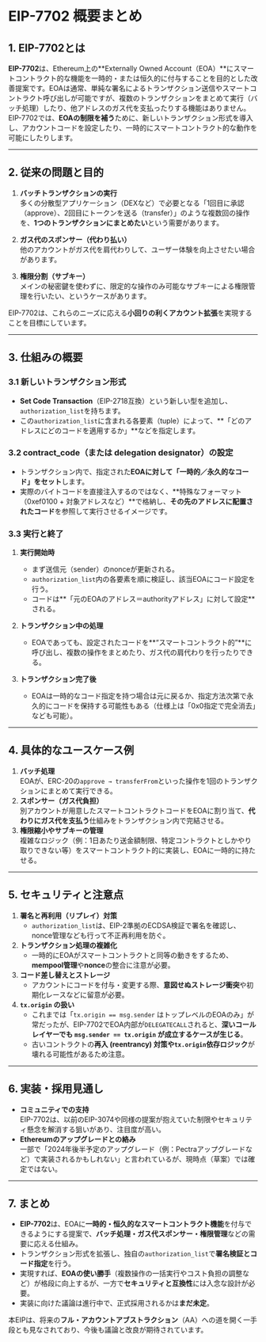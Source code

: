 # EIP-7702 概要まとめ

## 1. EIP-7702とは
**EIP-7702**は、Ethereum上の**Externally Owned Account（EOA）**にスマートコントラクト的な機能を一時的・または恒久的に付与することを目的とした改善提案です。EOAは通常、単純な署名によるトランザクション送信やスマートコントラクト呼び出しが可能ですが、複数のトランザクションをまとめて実行（バッチ処理）したり、他アドレスのガス代を支払ったりする機能はありません。  
EIP-7702では、**EOAの制限を補う**ために、新しいトランザクション形式を導入し、アカウントコードを設定したり、一時的にスマートコントラクト的な動作を可能にしたりします。

---

## 2. 従来の問題と目的

1. **バッチトランザクションの実行**  
   多くの分散型アプリケーション（DEXなど）で必要となる「1回目に承認（approve）、2回目にトークンを送る（transfer）」のような複数回の操作を、**1つのトランザクションにまとめたい**という需要があります。

2. **ガス代のスポンサー（代わり払い）**  
   他のアカウントがガス代を肩代わりして、ユーザー体験を向上させたい場合があります。

3. **権限分割（サブキー）**  
   メインの秘密鍵を使わずに、限定的な操作のみ可能なサブキーによる権限管理を行いたい、というケースがあります。

EIP-7702は、これらのニーズに応える**小回りの利くアカウント拡張**を実現することを目標にしています。

---

## 3. 仕組みの概要

### 3.1 新しいトランザクション形式
- **Set Code Transaction**（EIP-2718互換）という新しい型を追加し、`authorization_list`を持ちます。
- この`authorization_list`に含まれる各要素（tuple）によって、**「どのアドレスにどのコードを適用するか」**などを指定します。

### 3.2 contract_code（または delegation designator）の設定
- トランザクション内で、指定された**EOAに対して「一時的／永久的なコード」をセット**します。  
- 実際のバイトコードを直接注入するのではなく、**特殊なフォーマット（0xef0100 + 対象アドレスなど）**で格納し、**その先のアドレスに配置されたコード**を参照して実行させるイメージです。

### 3.3 実行と終了
1. **実行開始時**  
   - まず送信元（sender）のnonceが更新される。  
   - `authorization_list`内の各要素を順に検証し、該当EOAにコード設定を行う。  
   - コードは**「元のEOAのアドレス＝authorityアドレス」に対して設定**される。

2. **トランザクション中の処理**  
   - EOAであっても、設定されたコードを**“スマートコントラクト的”**に呼び出し、複数の操作をまとめたり、ガス代の肩代わりを行ったりできる。

3. **トランザクション完了後**  
   - EOAは一時的なコード指定を持つ場合は元に戻るか、指定方法次第で永久的にコードを保持する可能性もある（仕様上は「0x0指定で完全消去」なども可能）。

---

## 4. 具体的なユースケース例

1. **バッチ処理**  
   EOAが、ERC-20の`approve → transferFrom`といった操作を1回のトランザクションにまとめて実行できる。  
2. **スポンサー（ガス代負担）**  
   別アカウントが用意したスマートコントラクトコードをEOAに割り当て、**代わりにガス代を支払う**仕組みをトランザクション内で完結させる。  
3. **権限縮小やサブキーの管理**  
   複雑なロジック（例：1日あたり送金額制限、特定コントラクトとしかやり取りできない等）をスマートコントラクト的に実装し、EOAに一時的に持たせる。

---

## 5. セキュリティと注意点

1. **署名と再利用（リプレイ）対策**  
   - `authorization_list`は、EIP-2準拠のECDSA検証で署名を確認し、nonce管理なども行って不正再利用を防ぐ。
2. **トランザクション処理の複雑化**  
   - 一時的にEOAがスマートコントラクトと同等の動きをするため、**mempool管理**や**nonce**の整合に注意が必要。
3. **コード差し替えとストレージ**  
   - アカウントにコードを付与・変更する際、**意図せぬストレージ衝突**や初期化レースなどに留意が必要。
4. **`tx.origin` の扱い**  
   - これまでは「`tx.origin == msg.sender` はトップレベルのEOAのみ」が常だったが、EIP-7702でEOA内部が`DELEGATECALL`されると、**深いコールレイヤーでも `msg.sender == tx.origin` が成立するケースが生じる**。  
   - 古いコントラクトの**再入 (reentrancy) 対策や`tx.origin`依存ロジック**が壊れる可能性があるため注意。

---

## 6. 実装・採用見通し

- **コミュニティでの支持**  
  EIP-7702は、以前のEIP-3074や同様の提案が抱えていた制限やセキュリティ懸念を解消する狙いがあり、注目度が高い。  
- **Ethereumのアップグレードとの絡み**  
  一部で「2024年後半予定のアップグレード（例：Pectraアップグレードなど）で実装されるかもしれない」と言われているが、現時点（草案）では確定ではない。

---

## 7. まとめ

- **EIP-7702**は、EOAに**一時的・恒久的なスマートコントラクト機能**を付与できるようにする提案で、**バッチ処理・ガス代スポンサー・権限管理**などの需要に応える仕組み。  
- トランザクション形式を拡張し、独自の`authorization_list`で**署名検証とコード指定**を行う。  
- 実現すれば、**EOAの使い勝手**（複数操作の一括実行やコスト負担の調整など）が格段に向上するが、一方で**セキュリティと互換性**には入念な設計が必要。  
- 実装に向けた議論は進行中で、正式採用されるかは**まだ未定**。  

本EIPは、将来の**フル・アカウントアブストラクション**（AA）への道を開く一手段とも見なされており、今後も議論と改良が期待されています。
